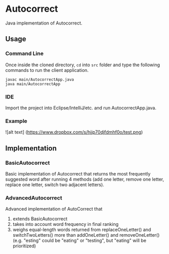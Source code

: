 # Autocorrect
Java implementation of Autocorrect. 

## Usage
### Command Line
Once inside the cloned directory, `cd` into `src` folder and type the following commands to run the client application.
```
javac main/AutocorrectApp.java
java main/AutocorrectApp
```
### IDE
Import the project into Eclipse/IntelliJ/etc. and run AutocorrectApp.java.

### Example
![alt text] (https://www.dropbox.com/s/hjjp70djfdmhf0o/test.png)


## Implementation
### BasicAutocorrect
Basic implementation of Autocorrect that returns the most frequently suggested word after running 4 methods (add one letter, remove one letter, replace one letter, switch two adjacent letters).


### AdvancedAutocorrect
Advanced implementation of AutoCorrect that
1) extends BasicAutocorrect
2) takes into account word frequency in final ranking
3) weighs equal-length words returned from replaceOneLetter() and switchTwoLetters() more than addOneLetter() and removeOneLetter() (e.g. "esting" could be "eating" or "testing", but "eating" will be prioritized) 